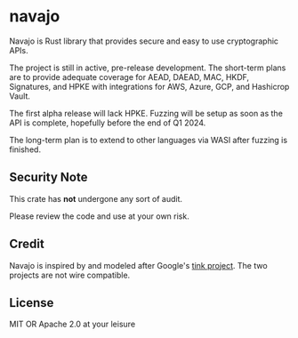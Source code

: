 # navajo

Navajo is Rust library that provides secure and easy to use cryptographic APIs.

The project is still in active, pre-release development. The short-term plans
are to provide adequate coverage for AEAD, DAEAD, MAC, HKDF, Signatures, and
HPKE with integrations for AWS, Azure, GCP, and Hashicrop Vault.

The first alpha release will lack HPKE. Fuzzing will be setup as soon as the API
is complete, hopefully before the end of Q1 2024.

The long-term plan is to extend to other languages via WASI after fuzzing is finished.

## Security Note

This crate has **not** undergone any sort of audit.

Please review the code and use at your own risk.

## Credit

Navajo is inspired by and modeled after Google's [tink
project](https://github.com/google/tink). The two projects are not wire
compatible.

## License

MIT OR Apache 2.0 at your leisure
